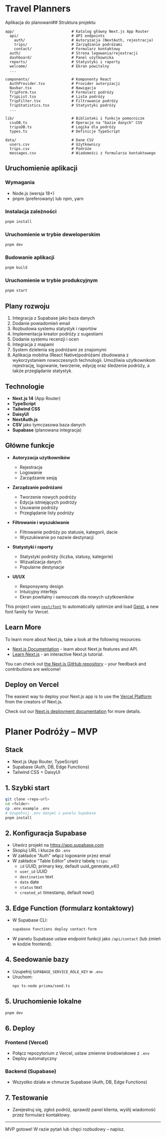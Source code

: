 # Travel Planners

Aplikacja do planowani## Struktura projektu

```
app/                          # Katalog główny Next.js App Router
  api/                        # API endpoints
    auth/                     # Autoryzacja (NextAuth, rejestracja)
    trips/                    # Zarządzanie podróżami
    contact/                  # Formularz kontaktowy
  auth/                       # Strona logowania/rejestracji
  dashboard/                  # Panel użytkownika
  reports/                    # Statystyki i raporty
  welcome/                    # Ekran powitalny
  ...

components/                   # Komponenty React
  AuthProvider.tsx            # Provider autoryzacji
  Navbar.tsx                  # Nawigacja
  TripForm.tsx                # Formularz podróży
  TripList.tsx                # Lista podróży
  TripFilter.tsx              # Filtrowanie podróży
  TripStatistics.tsx          # Statystyki podróży
  ...

lib/                          # Biblioteki i funkcje pomocnicze
  csvDB.ts                    # Operacje na "bazie danych" CSV
  tripsDB.ts                  # Logika dla podróży
  types.ts                    # Definicje TypeScript

data/                         # Dane CSV
  users.csv                   # Użytkownicy
  trips.csv                   # Podróże
  messages.csv                # Wiadomości z formularza kontaktowego
```

## Uruchomienie aplikacji

### Wymagania
- Node.js (wersja 18+)
- pnpm (preferowany) lub npm, yarn

### Instalacja zależności
```bash
pnpm install
```

### Uruchomienie w trybie deweloperskim
```bash
pnpm dev
```

### Budowanie aplikacji
```bash
pnpm build
```

### Uruchomienie w trybie produkcyjnym
```bash
pnpm start
```

## Plany rozwoju

1. Integracja z Supabase jako baza danych
2. Dodanie powiadomień email
3. Rozbudowa systemu statystyk i raportów
4. Implementacja kreator podróży z sugestiami
5. Dodanie systemu recenzji i ocen
6. Integracja z mapami
7. System dzielenia się podróżami ze znajomymi
8. Aplikacja mobilna (React Native)podróżami zbudowana z wykorzystaniem nowoczesnych technologii. Umożliwia użytkownikom rejestrację, logowanie, tworzenie, edycję oraz śledzenie podróży, a także przeglądanie statystyk.

## Technologie

- **Next.js 14** (App Router)
- **TypeScript**
- **Tailwind CSS**
- **DaisyUI**
- **NextAuth.js**
- **CSV** jako tymczasowa baza danych
- **Supabase** (planowana integracja)

## Główne funkcje

- **Autoryzacja użytkowników**
  - Rejestracja
  - Logowanie
  - Zarządzanie sesją

- **Zarządzanie podróżami**
  - Tworzenie nowych podróży
  - Edycja istniejących podróży
  - Usuwanie podróży
  - Przeglądanie listy podróży

- **Filtrowanie i wyszukiwanie**
  - Filtrowanie podróży po statusie, kategorii, dacie
  - Wyszukiwanie po nazwie destynacji

- **Statystyki i raporty**
  - Statystyki podróży (liczba, statusy, kategorie)
  - Wizualizacja danych
  - Popularne destynacje

- **UI/UX**
  - Responsywny design
  - Intuicyjny interfejs
  - Ekran powitalny i samouczek dla nowych użytkowników

This project uses [`next/font`](https://nextjs.org/docs/app/building-your-application/optimizing/fonts) to automatically optimize and load [Geist](https://vercel.com/font), a new font family for Vercel.

## Learn More

To learn more about Next.js, take a look at the following resources:

- [Next.js Documentation](https://nextjs.org/docs) - learn about Next.js features and API.
- [Learn Next.js](https://nextjs.org/learn) - an interactive Next.js tutorial.

You can check out [the Next.js GitHub repository](https://github.com/vercel/next.js) - your feedback and contributions are welcome!

## Deploy on Vercel

The easiest way to deploy your Next.js app is to use the [Vercel Platform](https://vercel.com/new?utm_medium=default-template&filter=next.js&utm_source=create-next-app&utm_campaign=create-next-app-readme) from the creators of Next.js.

Check out our [Next.js deployment documentation](https://nextjs.org/docs/app/building-your-application/deploying) for more details.

# Planer Podróży – MVP

## Stack
- Next.js (App Router, TypeScript)
- Supabase (Auth, DB, Edge Functions)
- Tailwind CSS + DaisyUI

## 1. Szybki start

```bash
git clone <repo-url>
cd <folder>
cp .env.example .env
# Uzupełnij .env danymi z panelu Supabase
pnpm install
```

## 2. Konfiguracja Supabase
- Utwórz projekt na https://app.supabase.com
- Skopiuj URL i klucze do `.env`
- W zakładce "Auth" włącz logowanie przez email
- W zakładce "Table Editor" utwórz tabelę `trips`:
  - `id` UUID, primary key, default uuid_generate_v4()
  - `user_id` UUID
  - `destination` text
  - `date` date
  - `status` text
  - `created_at` timestamp, default now()

## 3. Edge Function (formularz kontaktowy)
- W Supabase CLI:
  ```bash
  supabase functions deploy contact-form
  ```
- W panelu Supabase ustaw endpoint funkcji jako `/api/contact` (lub zmień w kodzie frontend).

## 4. Seedowanie bazy
- Uzupełnij `SUPABASE_SERVICE_ROLE_KEY` w `.env`
- Uruchom:
  ```bash
  npx ts-node prisma/seed.ts
  ```

## 5. Uruchomienie lokalne

```bash
pnpm dev
```

## 6. Deploy

### Frontend (Vercel)
- Połącz repozytorium z Vercel, ustaw zmienne środowiskowe z `.env`
- Deploy automatyczny

### Backend (Supabase)
- Wszystko działa w chmurze Supabase (Auth, DB, Edge Functions)

## 7. Testowanie
- Zarejestruj się, zgłoś podróż, sprawdź panel klienta, wyślij wiadomość przez formularz kontaktowy.

---

MVP gotowe! W razie pytań lub chęci rozbudowy – napisz.
